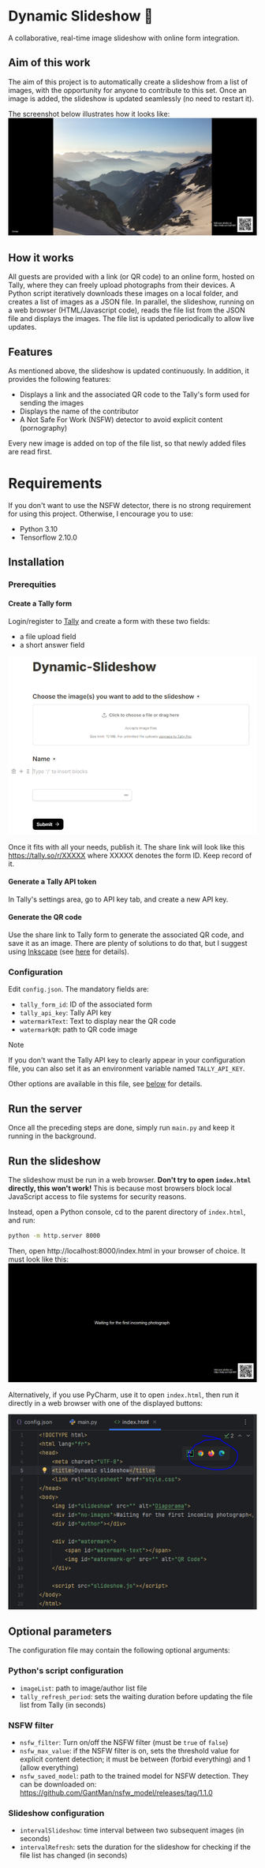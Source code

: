 # Dynamic Slideshow 📸  
A collaborative, real-time image slideshow with online form integration.

## Aim of this work
The aim of this project is to automatically create a slideshow from a list of images, with the opportunity for anyone to contribute to this set. 
Once an image is added, the slideshow is updated seamlessly (no need to restart it).

The screenshot below illustrates how it looks like:
![image](Screenshot_slideshow.png)

## How it works
All guests are provided with a link (or QR code) to an online form, hosted on Tally, where they can freely upload photographs from their devices. 
A Python script iteratively downloads these images on a local folder, and creates a list of images as a JSON file.
In parallel, the slideshow, running on a web browser (HTML/Javascript code), reads the file list from the JSON file and 
displays the images. The file list is updated periodically to allow live updates.

## Features
As mentioned above, the slideshow is updated continuously. In addition, it provides the following features:
 - Displays a link and the associated QR code to the Tally's form used for sending the images
 - Displays the name of the contributor
 - A Not Safe For Work (NSFW) detector to avoid explicit content (pornography)

Every new image is added on top of the file list, so that newly added files are read first.

# Requirements
If you don't want to use the NSFW detector, there is no strong requirement for using this project. 
Otherwise, I encourage you to use:
- Python 3.10
- Tensorflow 2.10.0


## Installation
### Prerequities
#### Create a Tally form
Login/register to [Tally](https://tally.so/) and create a form with these two fields:
 - a file upload field
 - a short answer field

![image](Screenshot_fields.png)

Once it fits with all your needs, publish it. The share link will look like this https://tally.so/r/XXXXX where XXXXX denotes 
the form ID. Keep record of it.

#### Generate a Tally API token
In Tally's settings area, go to API key tab, and create a new API key.

#### Generate the QR code
Use the share link to Tally form to generate the associated QR code, and save it as an image. There are plenty of 
solutions to do that, but I suggest using [Inkscape](https://inkscape.org/fr/) 
(see [here](https://www.youtube.com/watch?v=Ak_tYjtAKWc) for details).

### Configuration
Edit ``config.json``. The mandatory fields are:

 - ``tally_form_id``: ID of the associated form
 - ``tally_api_key``: Tally API key
 - ``watermarkText``: Text to display near the QR code
 - ``watermarkQR``: path to QR code image

> [!NOTE] 
> If you don't want the Tally API key to clearly appear in your configuration file, you can also set it as an 
> environment variable named ``TALLY_API_KEY``.

Other options are available in this file, see [below](#optional-parameters) for details.

## Run the server
Once all the preceding steps are done, simply run ``main.py`` and keep it running in the background.

## Run the slideshow
The slideshow must be run in a web browser. **Don't try to open ``index.html`` directly, this won't work!**
This is because most browsers block local JavaScript access to file systems for security reasons.

Instead, open a Python console, cd to the parent directory of ``index.html``, and run:

````bash
python -m http.server 8000
````

Then, open http://localhost:8000/index.html in your browser of choice. It must look like this:
![image](Screenshot_slideshow_blank.png)

Alternatively, if you use PyCharm, use it to open ``index.html``, then run it directly in a
web browser with one of the displayed buttons:

![image](Screenshot_PyCharm.png)

## Optional parameters
The configuration file may contain the following optional arguments:

### Python's script configuration
- ``imageList``: path to image/author list file
- ``tally_refresh_period``: sets the waiting duration before updating the file list from Tally (in seconds)

### NSFW filter
- ``nsfw_filter``: Turn on/off the NSFW filter (must be ``true`` of ``false``)
- ``nsfw_max_value``: if the NSFW filter is on, sets the threshold value for explicit content detection; it must be 
between (forbid everything) and 1 (allow everything)
- ``nsfw_saved_model``: path to the trained model for NSFW detection. They can be downloaded on:
https://github.com/GantMan/nsfw_model/releases/tag/1.1.0

### Slideshow configuration
- ``intervalSlideshow``: time interval between two subsequent images (in seconds)
- ``intervalRefresh``: sets the duration for the slideshow for checking if the file list has changed (in seconds)

